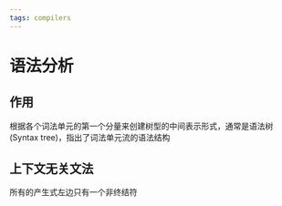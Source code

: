```yaml
---
tags: compilers
---
```


# 语法分析

## 作用

根据各个词法单元的第一个分量来创建树型的中间表示形式，通常是语法树 (Syntax tree)，指出了词法单元流的语法结构

## 上下文无关文法

所有的产生式左边只有一个非终结符
